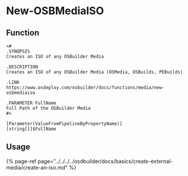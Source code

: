 # New-OSBMediaISO

## Function

```text
<#
.SYNOPSIS
Creates an ISO of any OSBuilder Media

.DESCRIPTION
Creates an ISO of any OSBuilder Media (OSMedia, OSBuilds, PEBuilds)

.LINK
https://www.osdeploy.com/osbuilder/docs/functions/media/new-osbmediaiso

.PARAMETER FullName
Full Path of the OSBuilder Media
#>
```

```text
[Parameter(ValueFromPipelineByPropertyName)]
[string[]]$FullName
```

## Usage

{% page-ref page="../../../../osdbuilder/docs/basics/create-external-media/create-an-iso.md" %}

